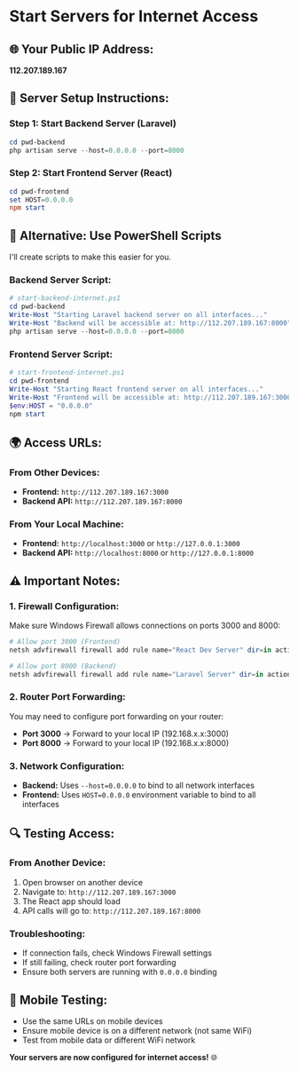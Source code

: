 # Start Servers for Internet Access

## 🌐 **Your Public IP Address:**
**112.207.189.167**

## 🚀 **Server Setup Instructions:**

### **Step 1: Start Backend Server (Laravel)**
```powershell
cd pwd-backend
php artisan serve --host=0.0.0.0 --port=8000
```

### **Step 2: Start Frontend Server (React)**
```powershell
cd pwd-frontend
set HOST=0.0.0.0
npm start
```

## 🔧 **Alternative: Use PowerShell Scripts**

I'll create scripts to make this easier for you.

### **Backend Server Script:**
```powershell
# start-backend-internet.ps1
cd pwd-backend
Write-Host "Starting Laravel backend server on all interfaces..."
Write-Host "Backend will be accessible at: http://112.207.189.167:8000"
php artisan serve --host=0.0.0.0 --port=8000
```

### **Frontend Server Script:**
```powershell
# start-frontend-internet.ps1
cd pwd-frontend
Write-Host "Starting React frontend server on all interfaces..."
Write-Host "Frontend will be accessible at: http://112.207.189.167:3000"
$env:HOST = "0.0.0.0"
npm start
```

## 🌍 **Access URLs:**

### **From Other Devices:**
- **Frontend:** `http://112.207.189.167:3000`
- **Backend API:** `http://112.207.189.167:8000`

### **From Your Local Machine:**
- **Frontend:** `http://localhost:3000` or `http://127.0.0.1:3000`
- **Backend API:** `http://localhost:8000` or `http://127.0.0.1:8000`

## ⚠️ **Important Notes:**

### **1. Firewall Configuration:**
Make sure Windows Firewall allows connections on ports 3000 and 8000:
```powershell
# Allow port 3000 (Frontend)
netsh advfirewall firewall add rule name="React Dev Server" dir=in action=allow protocol=TCP localport=3000

# Allow port 8000 (Backend)
netsh advfirewall firewall add rule name="Laravel Server" dir=in action=allow protocol=TCP localport=8000
```

### **2. Router Port Forwarding:**
You may need to configure port forwarding on your router:
- **Port 3000** → Forward to your local IP (192.168.x.x:3000)
- **Port 8000** → Forward to your local IP (192.168.x.x:8000)

### **3. Network Configuration:**
- **Backend:** Uses `--host=0.0.0.0` to bind to all network interfaces
- **Frontend:** Uses `HOST=0.0.0.0` environment variable to bind to all interfaces

## 🔍 **Testing Access:**

### **From Another Device:**
1. Open browser on another device
2. Navigate to: `http://112.207.189.167:3000`
3. The React app should load
4. API calls will go to: `http://112.207.189.167:8000`

### **Troubleshooting:**
- If connection fails, check Windows Firewall settings
- If still failing, check router port forwarding
- Ensure both servers are running with `0.0.0.0` binding

## 📱 **Mobile Testing:**
- Use the same URLs on mobile devices
- Ensure mobile device is on a different network (not same WiFi)
- Test from mobile data or different WiFi network

**Your servers are now configured for internet access!** 🌐
